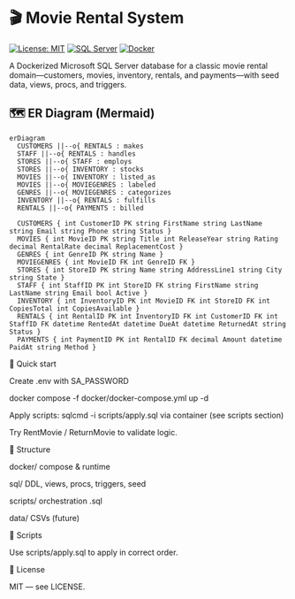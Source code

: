 # 🎬 Movie Rental System

[![License: MIT](https://img.shields.io/badge/License-MIT-yellow.svg)](LICENSE) [![SQL Server](https://img.shields.io/badge/DB-Microsoft%20SQL%20Server-blue)](https://www.microsoft.com/sql-server) [![Docker](https://img.shields.io/badge/Container-Docker-informational)](https://www.docker.com/)

A Dockerized Microsoft SQL Server database for a classic movie rental domain—customers, movies, inventory, rentals, and payments—with seed data, views, procs, and triggers.

## 🗺️ ER Diagram (Mermaid)
```mermaid
erDiagram
  CUSTOMERS ||--o{ RENTALS : makes
  STAFF ||--o{ RENTALS : handles
  STORES ||--o{ STAFF : employs
  STORES ||--o{ INVENTORY : stocks
  MOVIES ||--o{ INVENTORY : listed_as
  MOVIES ||--o{ MOVIEGENRES : labeled
  GENRES ||--o{ MOVIEGENRES : categorizes
  INVENTORY ||--o{ RENTALS : fulfills
  RENTALS ||--o{ PAYMENTS : billed

  CUSTOMERS { int CustomerID PK string FirstName string LastName string Email string Phone string Status }
  MOVIES { int MovieID PK string Title int ReleaseYear string Rating decimal RentalRate decimal ReplacementCost }
  GENRES { int GenreID PK string Name }
  MOVIEGENRES { int MovieID FK int GenreID FK }
  STORES { int StoreID PK string Name string AddressLine1 string City string State }
  STAFF { int StaffID PK int StoreID FK string FirstName string LastName string Email bool Active }
  INVENTORY { int InventoryID PK int MovieID FK int StoreID FK int CopiesTotal int CopiesAvailable }
  RENTALS { int RentalID PK int InventoryID FK int CustomerID FK int StaffID FK datetime RentedAt datetime DueAt datetime ReturnedAt string Status }
  PAYMENTS { int PaymentID PK int RentalID FK decimal Amount datetime PaidAt string Method }
```

🚀 Quick start

Create .env with SA_PASSWORD

docker compose -f docker/docker-compose.yml up -d

Apply scripts: sqlcmd -i scripts/apply.sql via container (see scripts section)

Try RentMovie / ReturnMovie to validate logic.

📂 Structure

docker/ compose & runtime

sql/ DDL, views, procs, triggers, seed

scripts/ orchestration .sql

data/ CSVs (future)

🔧 Scripts

Use scripts/apply.sql to apply in correct order.

📝 License

MIT — see LICENSE.
